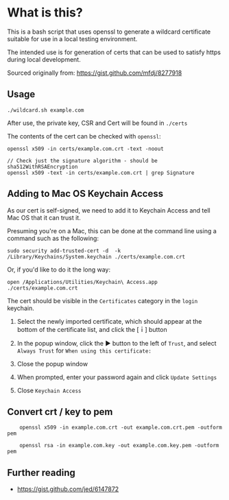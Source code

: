 # What is this?

This is a bash script that uses openssl to generate a wildcard certificate suitable for use in a local testing environment.

The intended use is for generation of certs that can be used to satisfy https during local development.

Sourced originally from: https://gist.github.com/mfdj/8277918


## Usage

	./wildcard.sh example.com

After use, the private key, CSR and Cert will be found in `./certs`

The contents of the cert can be checked with `openssl`:

	openssl x509 -in certs/example.com.crt -text -noout

	// Check just the signature algorithm - should be sha512WithRSAEncryption
	openssl x509 -text -in certs/example.com.crt | grep Signature

## Adding to Mac OS Keychain Access

As our cert is self-signed, we need to add it to Keychain Access and tell Mac OS that it can trust it.

Presuming you're on a Mac, this can be done at the command line using a command such as the following:

	sudo security add-trusted-cert -d  -k /Library/Keychains/System.keychain ./certs/example.com.crt

Or, if you'd like to do it the long way:

	open /Applications/Utilities/Keychain\ Access.app ./certs/example.com.crt

The cert should be visible in the `Certificates` category in the `login` keychain.

1. Select the newly imported certificate, which should appear at the bottom of the certificate list, and click the [ｉ] button

2. In the popup window, click the ▶ button to the left of `Trust`, and select `Always Trust` for `When using this certificate:`

3. Close the popup window

4. When prompted, enter your password again and click `Update Settings`

5. Close `Keychain Access`


## Convert crt / key to pem

		openssl x509 -in example.com.crt -out example.com.crt.pem -outform pem

		openssl rsa -in example.com.key -out example.com.key.pem -outform pem

## Further reading

* https://gist.github.com/jed/6147872
